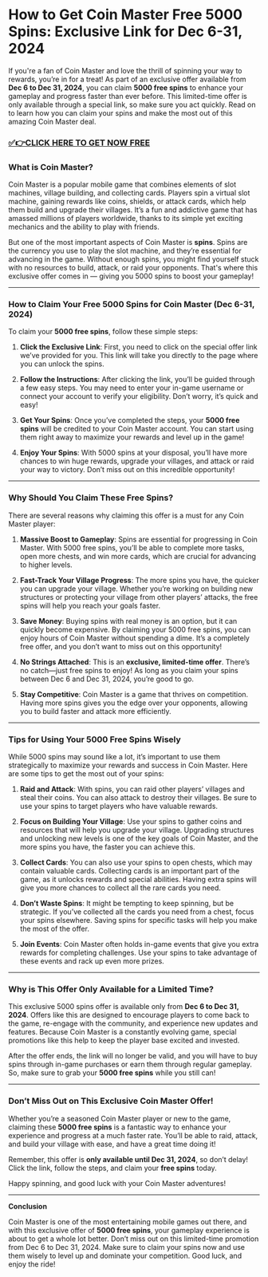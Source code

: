 # How to Get Coin Master Free 5000 Spins: Exclusive Link for Dec 6-31, 2024

If you're a fan of Coin Master and love the thrill of spinning your way to rewards, you’re in for a treat! As part of an exclusive offer available from **Dec 6 to Dec 31, 2024**, you can claim **5000 free spins** to enhance your gameplay and progress faster than ever before. This limited-time offer is only available through a special link, so make sure you act quickly. Read on to learn how you can claim your spins and make the most out of this amazing Coin Master deal.

### [✅👉CLICK HERE TO GET NOW FREE](https://freeforyou.xyz/cms/)

### What is Coin Master?

Coin Master is a popular mobile game that combines elements of slot machines, village building, and collecting cards. Players spin a virtual slot machine, gaining rewards like coins, shields, or attack cards, which help them build and upgrade their villages. It’s a fun and addictive game that has amassed millions of players worldwide, thanks to its simple yet exciting mechanics and the ability to play with friends.

But one of the most important aspects of Coin Master is **spins**. Spins are the currency you use to play the slot machine, and they’re essential for advancing in the game. Without enough spins, you might find yourself stuck with no resources to build, attack, or raid your opponents. That's where this exclusive offer comes in — giving you 5000 spins to boost your gameplay!

---

### How to Claim Your Free 5000 Spins for Coin Master (Dec 6-31, 2024)

To claim your **5000 free spins**, follow these simple steps:

1. **Click the Exclusive Link**: First, you need to click on the special offer link we’ve provided for you. This link will take you directly to the page where you can unlock the spins.
   
2. **Follow the Instructions**: After clicking the link, you’ll be guided through a few easy steps. You may need to enter your in-game username or connect your account to verify your eligibility. Don’t worry, it’s quick and easy!

3. **Get Your Spins**: Once you’ve completed the steps, your **5000 free spins** will be credited to your Coin Master account. You can start using them right away to maximize your rewards and level up in the game!

4. **Enjoy Your Spins**: With 5000 spins at your disposal, you’ll have more chances to win huge rewards, upgrade your villages, and attack or raid your way to victory. Don’t miss out on this incredible opportunity!

---

### Why Should You Claim These Free Spins?

There are several reasons why claiming this offer is a must for any Coin Master player:

1. **Massive Boost to Gameplay**: Spins are essential for progressing in Coin Master. With 5000 free spins, you’ll be able to complete more tasks, open more chests, and win more cards, which are crucial for advancing to higher levels.

2. **Fast-Track Your Village Progress**: The more spins you have, the quicker you can upgrade your village. Whether you’re working on building new structures or protecting your village from other players’ attacks, the free spins will help you reach your goals faster.

3. **Save Money**: Buying spins with real money is an option, but it can quickly become expensive. By claiming your 5000 free spins, you can enjoy hours of Coin Master without spending a dime. It’s a completely free offer, and you don’t want to miss out on this opportunity!

4. **No Strings Attached**: This is an **exclusive, limited-time offer**. There’s no catch—just free spins to enjoy! As long as you claim your spins between Dec 6 and Dec 31, 2024, you’re good to go. 

5. **Stay Competitive**: Coin Master is a game that thrives on competition. Having more spins gives you the edge over your opponents, allowing you to build faster and attack more efficiently.

---

### Tips for Using Your 5000 Free Spins Wisely

While 5000 spins may sound like a lot, it’s important to use them strategically to maximize your rewards and success in Coin Master. Here are some tips to get the most out of your spins:

1. **Raid and Attack**: With spins, you can raid other players’ villages and steal their coins. You can also attack to destroy their villages. Be sure to use your spins to target players who have valuable rewards.

2. **Focus on Building Your Village**: Use your spins to gather coins and resources that will help you upgrade your village. Upgrading structures and unlocking new levels is one of the key goals of Coin Master, and the more spins you have, the faster you can achieve this.

3. **Collect Cards**: You can also use your spins to open chests, which may contain valuable cards. Collecting cards is an important part of the game, as it unlocks rewards and special abilities. Having extra spins will give you more chances to collect all the rare cards you need.

4. **Don’t Waste Spins**: It might be tempting to keep spinning, but be strategic. If you’ve collected all the cards you need from a chest, focus your spins elsewhere. Saving spins for specific tasks will help you make the most of the offer.

5. **Join Events**: Coin Master often holds in-game events that give you extra rewards for completing challenges. Use your spins to take advantage of these events and rack up even more prizes.

---

### Why is This Offer Only Available for a Limited Time?

This exclusive 5000 spins offer is available only from **Dec 6 to Dec 31, 2024**. Offers like this are designed to encourage players to come back to the game, re-engage with the community, and experience new updates and features. Because Coin Master is a constantly evolving game, special promotions like this help to keep the player base excited and invested.

After the offer ends, the link will no longer be valid, and you will have to buy spins through in-game purchases or earn them through regular gameplay. So, make sure to grab your **5000 free spins** while you still can!

---

### Don’t Miss Out on This Exclusive Coin Master Offer!

Whether you’re a seasoned Coin Master player or new to the game, claiming these **5000 free spins** is a fantastic way to enhance your experience and progress at a much faster rate. You’ll be able to raid, attack, and build your village with ease, and have a great time doing it!

Remember, this offer is **only available until Dec 31, 2024**, so don’t delay! Click the link, follow the steps, and claim your **free spins** today.

Happy spinning, and good luck with your Coin Master adventures!

--- 

**Conclusion**

Coin Master is one of the most entertaining mobile games out there, and with this exclusive offer of **5000 free spins**, your gameplay experience is about to get a whole lot better. Don’t miss out on this limited-time promotion from Dec 6 to Dec 31, 2024. Make sure to claim your spins now and use them wisely to level up and dominate your competition. Good luck, and enjoy the ride!
